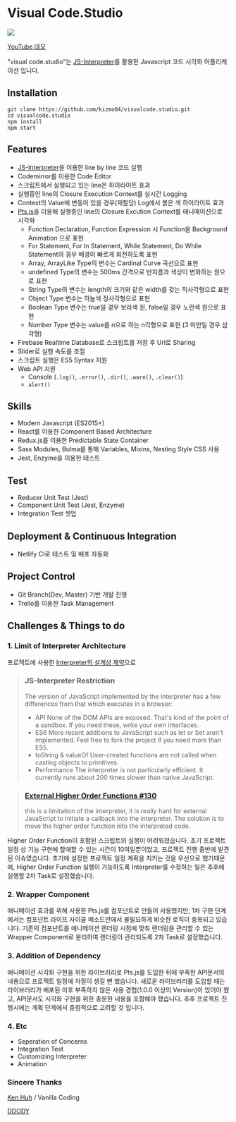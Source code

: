 # Visual Code.Studio

![](README.assets/visualcode-studio.gif)

[YouTube 데모](https://youtu.be/tiP9faHD5Zc)

"visual code.studio"는 [JS-Interpreter](https://github.com/NeilFraser/JS-Interpreter)를 활용한 Javascript 코드 시각화 어플리케이션 입니다.



## Installation

```shell
git clone https://github.com/kizmo04/visualcode.studio.git
cd visualcode.studio
npm install
npm start
```



## Features

- [JS-Interpreter](https://github.com/NeilFraser/JS-Interpreter)을 이용한 line by line 코드 실행
- Codemirror를 이용한 Code Editor
- 스크립트에서 실행되고 있는 line은 하이라이트 효과
- 실행중인 line의 Closure Execution Context를 실시간 Logging
- Context의 Value에 변동이 있을 경우(재할당) Log에서 붉은 색 하이라이트 효과
- [Pts.js](https://ptsjs.org)을 이용해 실행중인 line의 Closure Excution Context를 애니메이션으로 시각화
  - Function Declaration, Function Expression 시 Function을 Background Animation 으로 표현
  - For Statement, For In Statement, While Statement, Do While Statement의 경우 배경이 빠르게 회전하도록 표현
  - Array, ArrayLike Type의 변수는 Cardinal Curve 곡선으로 표현
  - undefined Type의 변수는 500ms 간격으로 반지름과 색상이 변화하는 원으로 표현
  - String Type의 변수는 length의 크기와 같은 width를 갖는 직사각형으로 표현
  - Object Type 변수는 하늘색 정사각형으로 표현
  - Boolean Type 변수는 true일 경우 보라색 원, false일 경우 노란색 원으로 표현
  - Number Type 변수는 value를 n으로 하는 n각형으로 표현 (3 미만일 경우 삼각형)
- Firebase Realtime Database로 스크립트를 저장 후 Url로 Sharing
- Slider로 실행 속도를 조절
- 스크립트 실행은 ES5 Syntax 지원
- Web API 지원
  - Console (`.log()`, `.error()`, `.dir()`, `.warn()`, `.clear()`)
  - `alert()`



## Skills

- Modern Javascript (ES2015+)
- React를 이용한 Component Based Architecture
- Redux.js를 이용한 Predictable State Container
- Sass Modules, Bulma를 통해 Variables, Mixins, Nesting Style CSS 사용
- Jest, Enzyme을 이용한 테스트



## Test

- Reducer Unit Test (Jest)
- Component Unit Test (Jest, Enzyme)
- Integration Test 셋업



## Deployment & Continuous Integration

- Netlify CI로 테스트 및 배포 자동화



## Project Control

- Git Branch(Dev, Master) 기반 개발 진행
- Trello를 이용한 Task Management



## Challenges & Things to do

### 1. Limit of Interpreter Architecture

프로젝트에 사용한 [Interpreter의 설계상 제약](https://github.com/NeilFraser/JS-Interpreter/issues/130)으로

> ### JS-Interpreter Restriction
>
> The version of JavaScript implemented by the interpreter has a few differences from that which executes in a browser:
>
> - API
>   None of the DOM APIs are exposed. That's kind of the point of a sandbox. If you need these, write your own interfaces.
> - ES6
>   More recent additions to JavaScript such as let or Set aren't implemented. Feel free to fork the project if you need more than ES5.
> - toString & valueOf
>   User-created functions are not called when casting objects to primitives.
> - Performance
>   The interpreter is not particularly efficient. It currently runs about 200 times slower than native JavaScript.

> ### [External Higher Order Functions #130](https://github.com/NeilFraser/JS-Interpreter/issues/130)
>
> this is a limitation of the interpreter, it is *really* hard for external JavaScript to initiate a callback into the interpreter. The solution is to move the higher order function into the interpreted code.

Higher Order Function이 포함된 스크립트의 실행이 어려워졌습니다. 초기 프로젝트 일정 상 기능 구현에 할애할 수 있는 시간이 10여일뿐이었고, 프로젝트 진행 중반에 발견된 이슈였습니다. 초기에 설정한 프로젝트 일정 계획을 지키는 것을 우선으로 했기때문에, Higher Order Function 실행이 가능하도록 Interpreter를 수정하는 일은 추후에 실행할 2차 Task로 설정했습니다. 



### 2. Wrapper Component

애니메이션 효과를 위해 사용한 Pts.js를 컴포넌트로 만들어 사용했지만, 1차 구현 단계에서는 컴포넌트 라이프 사이클 메소드안에서 불필요하게 비슷한 로직이 중복되고 있습니다. 기존의 컴포넌트를 애니메이션 렌더링 시점에 맞춰 렌더링을 관리할 수 있는 Wrapper Component로 분리하여 렌더링이 관리되도록 2차 Task로 설정했습니다.



### 3. Addition of Dependency

애니메이션 시각화 구현을 위한 라이브러리로 Pts.js를 도입한 뒤에 부족한 API문서의 내용으로 프로젝트 일정에 차질이 생길 뻔 했습니다. 새로운 라이브러리를 도입할 때는 라이브러리가 배포된 이후 부족하지 않은 사용 경험(1.0.0 이상의 Version)이 있어야 했고, API문서도 시각화 구현을 위한 충분한 내용을 포함해야 했습니다. 추후 프로젝트 진행시에는 계획 단계에서 중점적으로 고려할 것 입니다.



### 4. Etc

- Seperation of Concerns
- Integration Test
- Customizing Interpreter
- Animation



### Sincere Thanks

[Ken Huh](https://github.com/Ken123777) / Vanilla Coding

[DDODY](https://github.com/DDODY)

